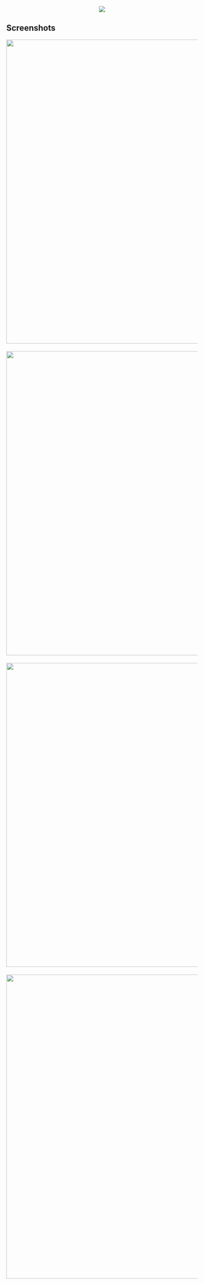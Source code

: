 <p align="center"><img src="https://laravel.com/assets/img/components/logo-laravel.svg"></p>


## Screenshots
<img src="https://raw.githubusercontent.com/amodsachintha/stock-mgmt-laravel/master/meta/1.png" align="center" width="800" style="margin-bottom:20px;">
<img src="https://raw.githubusercontent.com/amodsachintha/stock-mgmt-laravel/master/meta/2.png" align="center" width="800" style="margin-bottom:20px;">
<img src="https://raw.githubusercontent.com/amodsachintha/stock-mgmt-laravel/master/meta/3.png" align="center" width="800" style="margin-bottom:20px;">
<img src="https://raw.githubusercontent.com/amodsachintha/stock-mgmt-laravel/master/meta/4.png" align="center" width="800" style="margin-bottom:20px;">
